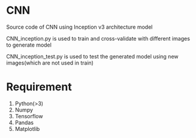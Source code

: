 # CNN

Source code of CNN using Inception v3 architecture model

CNN_inception.py is used to train and cross-validate with different images to generate model

CNN_inception_test.py is used to test the generated model using new images(which are not used in train)

# Requirement
  1.  Python(>3)
  2.  Numpy
  3.  Tensorflow
  4.  Pandas
  5.  Matplotlib
  

